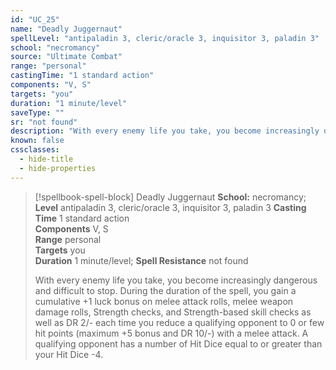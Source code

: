 ```yaml
---
id: "UC_25"
name: "Deadly Juggernaut"
spellLevel: "antipaladin 3, cleric/oracle 3, inquisitor 3, paladin 3"
school: "necromancy"
source: "Ultimate Combat"
range: "personal"
castingTime: "1 standard action"
components: "V, S"
targets: "you"
duration: "1 minute/level"
saveType: ""
sr: "not found"
description: "With every enemy life you take, you become increasingly dangerous and difficult to stop. During the duration of the spell, you gain a cumulative +1 luck bonus on melee attack rolls, melee weapon damage rolls, Strength checks, and Strength-based skill checks as well as DR 2/- each time you reduce a qualifying opponent to 0 or few hit points (maximum +5 bonus and DR 10/-) with a melee attack. A qualifying opponent has a number of Hit Dice equal to or greater than your Hit Dice -4."
known: false
cssclasses:
  - hide-title
  - hide-properties
---
```


> [!spellbook-spell-block] Deadly Juggernaut
> **School:** necromancy; **Level** antipaladin 3, cleric/oracle 3, inquisitor 3, paladin 3
> **Casting Time** 1 standard action  
> **Components** V, S  
> **Range** personal  
> **Targets** you  
> **Duration** 1 minute/level; **Spell Resistance** not found
> 
> With every enemy life you take, you become increasingly dangerous and difficult to stop. During the duration of the spell, you gain a cumulative +1 luck bonus on melee attack rolls, melee weapon damage rolls, Strength checks, and Strength-based skill checks as well as DR 2/- each time you reduce a qualifying opponent to 0 or few hit points (maximum +5 bonus and DR 10/-) with a melee attack. A qualifying opponent has a number of Hit Dice equal to or greater than your Hit Dice -4.